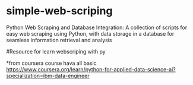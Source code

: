 # simple-web-scriping
Python Web Scraping and Database Integration: A collection of scripts for easy web scraping using Python, with data storage in a database for seamless information retrieval and analysis



#Resource for learn webscriping with py 

*from coursera course hava all basic 
https://www.coursera.org/learn/python-for-applied-data-science-ai?specialization=ibm-data-engineer

